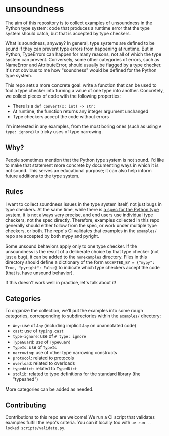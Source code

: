 # unsoundness

The aim of this repository is to collect examples of unsoundness in the
Python type system: code that produces a runtime error that the type system
should catch, but that is accepted by type checkers.

What is soundness, anyway? In general, type systems are defined to be sound
if they can prevent type errors from happening at runtime. But in Python,
TypeErrors can happen for many reasons, not all of which the type system can
prevent. Conversely, some other categories of errors, such as NameError and
AttributeError, should usually be flagged by a type checker. It's not obvious to
me how "soundness" would be defined for the Python type system.

This repo sets a more concrete goal: write a function that can be used to fool
a type checker into turning a value of one type into another. Concretely, we
collect pieces of code with the following properties:

* There is a `def convert(x: int) -> str:`
* At runtime, the function returns any integer argument unchanged
* Type checkers accept the code without errors

I'm interested in any examples, from the most boring ones (such as using
`# type: ignore`) to tricky uses of type narrowing.

## Why?

People sometimes mention that the Python type system is not sound. I'd like
to make that statement more concrete by documenting ways in which it is not
sound. This serves an educational purpose; it can also help inform future
additions to the type system.

## Rules

I want to collect soundness issues in the type system itself, not just bugs
in type checkers. At the same time, while there is
[a spec for the Python type system](https://typing.python.org/en/latest/),
it is not always very precise, and end users use individual type checkers, not the spec
directly. Therefore, examples collected in this repo generally should either
follow from the spec, or work under multiple type checkers, or both.
The repo's CI validates that examples in the `examples/` repo are accepted
by both mypy and pyright.

Some unsound behaviors apply only to one type checker. If the unsoundness is the result of a
deliberate choice by that type checker (not just a bug), it can be added to the `nonexamples`
directory. Files in this directory should define a dictionary of the form
`ACCEPTED_BY = {"mypy": True, "pyright": False}` to indicate which type checkers accept the code
(that is, have unsound behavior).

If this doesn't work well in practice, let's talk about it!

## Categories

To organize the collection, we'll put the examples into some rough categories,
corresponding to subdirectories within the `examples/` directory:

* `Any`: use of `Any` (including implicit `Any` on unannotated code)
* `cast`: use of `typing.cast`
* `type-ignore`: use of `# type: ignore`
* `TypeGuard`: use of `TypeGuard`
* `TypeIs`: use of `TypeIs`
* `narrowing`: use of other type narrowing constructs
* `protocol`: related to protocols
* `overload`: related to overloads
* `typeddict`: related to `TypedDict`
* `stdlib`: related to type definitions for the standard library (the "typeshed")

More categories can be added as needed.



## Contributing

Contributions to this repo are welcome! We run a CI script that validates examples
fulfill the repo's criteria. You can it locally too with `uv run --locked scripts/validate.py`.
